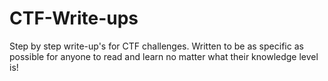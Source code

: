 # CTF-Write-ups
Step by step write-up's for CTF challenges. 
Written to be as specific as possible for anyone to read and learn no matter what their knowledge level is!
